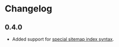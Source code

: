 # Changelog

## 0.4.0

- Added support for [special sitemap index syntax](https://www.sitemaps.org/protocol.html#index).
